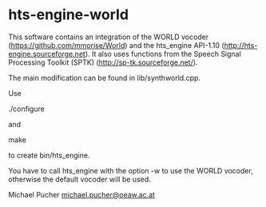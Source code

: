 # hts-engine-world

This software contains an integration of the WORLD vocoder (https://github.com/mmorise/World) and the hts_engine API-1.10 (http://hts-engine.sourceforge.net). It also uses functions from the Speech Signal Processing Toolkit (SPTK) (http://sp-tk.sourceforge.net/).

The main modification can be found in lib/synthworld.cpp.

Use

./configure

and

make

to create bin/hts_engine.

You have to call hts_engine with the option -w to use the WORLD vocoder, otherwise the default vocoder will be used.

Michael Pucher michael.pucher@oeaw.ac.at

